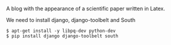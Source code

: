 A blog with the appearance of a scientific paper written in Latex.

We need to install django, django-toolbelt and South

	$ apt-get install -y libpq-dev python-dev
	$ pip install django django-toolbelt south